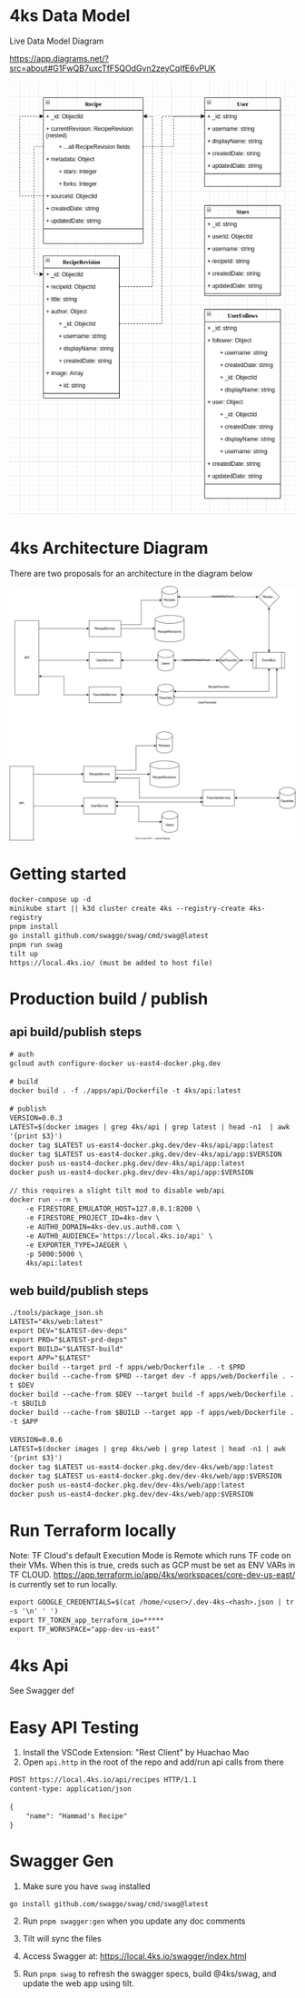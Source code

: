 # 4ks Data Model

Live Data Model Diagram

https://app.diagrams.net/?src=about#G1FwQB7uxcTfF5QOdGvn2zeyCqIfE6vPUK

![Data Model](/docs/4ksDataModel.png)

# 4ks Architecture Diagram

There are two proposals for an architecture in the diagram below

![Arch Diagram](/docs/arch-diagram.svg)

# Getting started

```
docker-compose up -d
minikube start || k3d cluster create 4ks --registry-create 4ks-registry
pnpm install
go install github.com/swaggo/swag/cmd/swag@latest
pnpm run swag
tilt up
https://local.4ks.io/ (must be added to host file)
```

# Production build / publish

## api build/publish steps

```
# auth
gcloud auth configure-docker us-east4-docker.pkg.dev

# build
docker build . -f ./apps/api/Dockerfile -t 4ks/api:latest

# publish
VERSION=0.0.3
LATEST=$(docker images | grep 4ks/api | grep latest | head -n1  | awk '{print $3}')
docker tag $LATEST us-east4-docker.pkg.dev/dev-4ks/api/app:latest
docker tag $LATEST us-east4-docker.pkg.dev/dev-4ks/api/app:$VERSION
docker push us-east4-docker.pkg.dev/dev-4ks/api/app:latest
docker push us-east4-docker.pkg.dev/dev-4ks/api/app:$VERSION

// this requires a slight tilt mod to disable web/api
docker run --rm \
    -e FIRESTORE_EMULATOR_HOST=127.0.0.1:8200 \
    -e FIRESTORE_PROJECT_ID=4ks-dev \
    -e AUTH0_DOMAIN=4ks-dev.us.auth0.com \
    -e AUTH0_AUDIENCE='https://local.4ks.io/api' \
    -e EXPORTER_TYPE=JAEGER \
    -p 5000:5000 \
    4ks/api:latest
```

## web build/publish steps

```
./tools/package_json.sh
LATEST="4ks/web:latest"
export DEV="$LATEST-dev-deps"
export PRD="$LATEST-prd-deps"
export BUILD="$LATEST-build"
export APP="$LATEST"
docker build --target prd -f apps/web/Dockerfile . -t $PRD
docker build --cache-from $PRD --target dev -f apps/web/Dockerfile . -t $DEV
docker build --cache-from $DEV --target build -f apps/web/Dockerfile . -t $BUILD
docker build --cache-from $BUILD --target app -f apps/web/Dockerfile . -t $APP

VERSION=0.0.6
LATEST=$(docker images | grep 4ks/web | grep latest | head -n1 | awk '{print $3}')
docker tag $LATEST us-east4-docker.pkg.dev/dev-4ks/web/app:latest
docker tag $LATEST us-east4-docker.pkg.dev/dev-4ks/web/app:$VERSION
docker push us-east4-docker.pkg.dev/dev-4ks/web/app:latest
docker push us-east4-docker.pkg.dev/dev-4ks/web/app:$VERSION
```

# Run Terraform locally

Note: TF Cloud's default Execution Mode is Remote which runs TF code on their VMs. When this
is true, creds such as GCP must be set as ENV VARs in TF CLOUD.
https://app.terraform.io/app/4ks/workspaces/core-dev-us-east/ is currently set to run
locally.

```
export GOOGLE_CREDENTIALS=$(cat /home/<user>/.dev-4ks-<hash>.json | tr -s '\n' ' ')
export TF_TOKEN_app_terraform_io=*****
export TF_WORKSPACE="app-dev-us-east"
```

# 4ks Api

See Swagger def

# Easy API Testing

1. Install the VSCode Extension: "Rest Client" by Huachao Mao
2. Open `api.http` in the root of the repo and add/run api calls from there

```http
POST https://local.4ks.io/api/recipes HTTP/1.1
content-type: application/json

{
    "name": "Hammad's Recipe"
}
```

# Swagger Gen

1. Make sure you have `swag` installed

```
go install github.com/swaggo/swag/cmd/swag@latest
```

2. Run `pnpm swagger:gen` when you update any doc comments
3. Tilt will sync the files
4. Access Swagger at: https://local.4ks.io/swagger/index.html

5. Run `pnpm swag` to refresh the swagger specs, build @4ks/swag, and update the web app using tilt.

